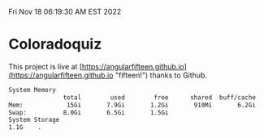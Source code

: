 Fri Nov 18 06:19:30 AM EST 2022

# Coloradoquiz


This project is live at [https://angularfifteen.github.io](https://angularfifteen.github.io "fifteen!") thanks to Github.

```bash
System Memory
               total        used        free      shared  buff/cache   available
Mem:            15Gi       7.9Gi       1.2Gi       910Mi       6.2Gi       6.2Gi
Swap:          8.0Gi       6.5Gi       1.5Gi
System Storage
1.1G	.
